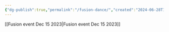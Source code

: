 ```yaml
---
{"dg-publish":true,"permalink":"/fusion-dance/","created":"2024-06-28T12:56:49.000-04:00","updated":"2024-01-09T13:14:39.000-05:00"}
---
```



[[Fusion event Dec 15 2023\|Fusion event Dec 15 2023]]
